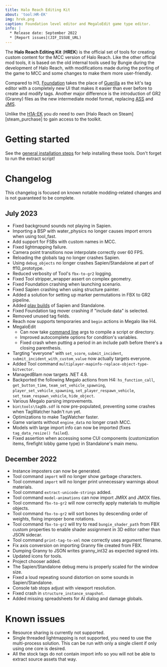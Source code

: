 ```yaml
---
title: Halo Reach Editing Kit
about: 'tool:HR-EK'
img: hrek.png
caption: Foundation level editor and MegaloEdit game type editor.
info: |
  * Release date: September 2022
  * [Report issues](JIF_ISSUE_URL)
---
```

The **Halo Reach Editing Kit** (**HREK**) is the official set of tools for creating custom content for the MCC version of Halo Reach. Like the other officlal mod tools, it is based on the old internal tools used by Bungie during the development of Halo Reach, with modifications made during the porting of the game to MCC and some changes to make them more user-friendly.

Compared to H3, [Foundation](~hr-foundation) takes the place of [Guerilla](~h3-guerilla) as the kit's tag editor with a completely new UI that makes it easier than ever before to create and modify tags. Another major difference is the introduction of GR2 (Granny) files as the new intermediate model format, replacing [ASS](~) and [JMS](~).

Unlike the [H1A-EK](~) you _do_ need to own [Halo Reach on Steam][steam_purchase] to gain access to the toolkit.

# Getting started
See the [general installation steps](~/general/mod-tools#installation) for help installing these tools. Don't forget to run the extract script!

# Changelog
This changelog is focused on known notable modding-related changes and is not guaranteed to be complete.

## July 2023
* Fixed background sounds not playing in Sapien.
* Importing a BSP with water_physics no longer causes import errors when using tool_fast.
* Add support for FSBs with custom names in MCC.
* Fixed lightmapping failure.
* Camera point transitions now interpolate correctly over 60 FPS.
* Reloading the globals tag no longer crashes Sapien.
* Using `debug_objects` no longer crashes Sapien/Standalone at part of ff10_prototype.
* Reduced verbosity of Tool's `fbx-to-gr2` logging.
* Fixed Tool stripper_wrapper assert on complex geometry.
* Fixed Foundation crashing when launching scenario.
* Fixed Sapien crashing when using structure painter.
* Added a solution for setting up marker permutations in FBX to GR2 pipeline.
* Added [play builds](~blam#build-types) of Sapien and Standalone.
* Fixed Foundation tag mover crashing if "include data" is selected.
* Removed unused tag fields.
* Reach now supports temporaries and `begin` actions in Megalo like H4.
* MegaloEdit
  * Can now take [command line](~command-line) args to compile a script or directory.
  * Improved autocomplete options for condition's variables.
  * Fixed crash when putting a period in an include path before there's a closing parenthesis.
* Targting "everyone" with `set_score`, `submit_incident`, `submit_incident_with_custom_value` now actually targets everyone.
* Added Tool command `multiplayer-mapinfo-replace-object-type-bitvector`.
* ManagedBlam now targets .NET 4.8.
* Backported the following Megalo actions from H4: `hs_function_call`, `get_button_time`, `team_set_vehicle_spawning`, `player_set_vehicle_spawning`, `set_player_respawn_vehicle`, `set_team_respawn_vehicle`, `hide_object`.
* Various Megalo parsing improvements.
* `bin\tools\tagDb.sdf` is now pre-populated, preventing some crashes when TagWatcher hadn't run yet.
* Optimizations to make TagWatcher faster.
* Game variants without `engine_data` no longer crash MCC.
* Models with large import info can now be imported (fixes `tag_data_resize() failed`).
* Fixed assertion when accessing some CUI components (customization items, firefight lobby game type) in Standalone's main menu.

## December 2022
* Instance imposters can now be generated.
* Tool command `import` will no longer show garbage characters.
* Tool command `import` will no longer print unnecessary warnings about materials.
* Tool command `extract-unicode-strings` added.
* Tool command `model-animations` can now import JMRX and JMOX files.
* Tool command `fbx-to-gr2` will now correctly apply materials to multiple objects.
* Tool command `fbx-to-gr2` will sort bones by descending order of weights, fixing improper bone rotations.
* Tool command `fbx-to-gr2` will try to read `bungie_shader_path` from FBX custom properties to enable shader assignment in 3D editor rather than JSON sidecar.
* Tool command `print-tag-to-xml` now correctly uses argument filename.
* Fix axis conversion on importing Granny file created from FBX.
* Dumping Granny to JSON writes granny_int32 as expected signed ints.
* Updated icons for tools.
* Project chooser added.
* The Sapien/Standalone debug menu is properly scaled for the window size.
* Fixed a loud repeating sound distortion on some sounds in Sapien/Standalone.
* Console tab stops adjust with viewport resolution.
* Fixed crash in `structure_instance_snapshot`.
* Added missing spreadsheets for AI dialog and damage globals.

# Known issues

* Resource sharing is currently not supported.
* Single threaded lightmapping is not supported, you need to use the multi-process solution. This can be run with only a single client if only using one core is desired.
* All the stock tags do not contain import info so you will not be able to extract source assets that way.

